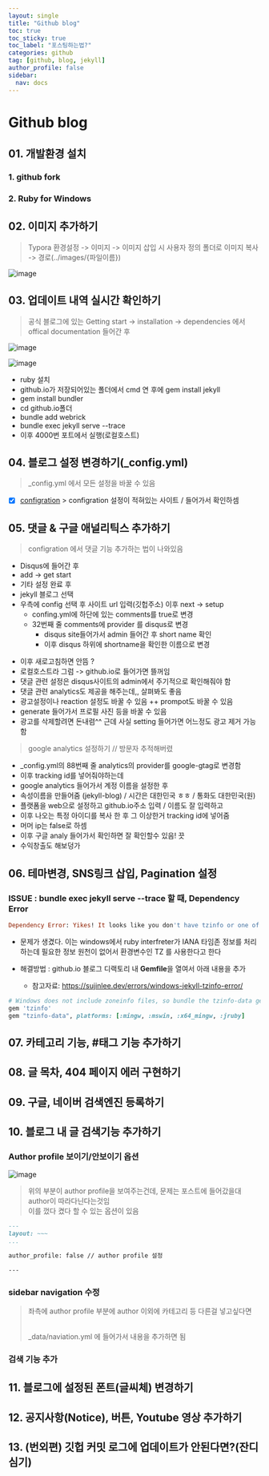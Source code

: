 ```yaml
---
layout: single
title: "Github blog"
toc: true
toc_sticky: true
toc_label: "포스팅하는법?"
categories: github
tag: [github, blog, jekyll]
author_profile: false
sidebar:
  nav: docs
---
```


# Github blog

## 01. 개발환경 설치

### 1. github fork

### 2. Ruby for Windows

## 02. 이미지 추가하기

> Typora 환경설정 -> 이미지 -> 이미지 삽입 시 사용자 정의 폴더로 이미지 복사 -> 경로(../images/{파일이름})

![image](../../images/2022-09-02-posting/image-20220903002548810.png)

## 03. 업데이트 내역 실시간 확인하기

> 공식 블로그에 있는 Getting start -> installation -> dependencies 에서 offical documentation 들어간 후

![image](../../images/2022-09-02-posting/image-20220903002812337.png)

![image](../../images/2022-09-02-posting/image-20220903003248865.png)

- ruby 설치
- github.io가 저장되어있는 폴더에서 cmd 연 후에 gem install jekyll
- gem install bundler
- cd github.io폴더
- bundle add webrick
- bundle exec jekyll serve --trace
- 이후 4000번 포트에서 실행(로컬호스트)

## 04. 블로그 설정 변경하기(\_config.yml)

> \_config.yml 에서 모든 설정을 바꿀 수 있음

- [x] [configration](https://mmistakes.github.io/minimal-mistakes/docs/configuration/) > configration 설정이 적혀있는 사이트 / 들어가서 확인하셈

## 05. 댓글 & 구글 애널리틱스 추가하기

> configration 에서 댓글 기능 추가하는 법이 나와있음

- Disqus에 들어간 후
- add -> get start
- 기타 설정 완료 후
- jekyll 블로그 선택
- 우측에 config 선택 후 사이트 url 입력(깃헙주소) 이후 next -> setup
  - confing.yml에 하단에 있는 comments를 true로 변경
  - 32번째 줄 comments에 provider 를 disqus로 변경
    - disqus site들어가서 admin 들어간 후 short name 확인
    - 이후 disqus 하위에 shortname을 확인한 이름으로 변경

* 이후 새로고침하면 안뜸 ?
* 로컬호스트라 그럼 -> github.io로 들어가면 뜰꺼임
* 댓글 관련 설정은 disqus사이트의 admin에서 주기적으로 확인해줘야 함
* 댓글 관련 analytics도 제공을 해주는데,, 살펴봐도 좋음
* 광고설정이나 reaction 설정도 바꿀 수 있음 ++ prompot도 바꿀 수 있음
* generate 들어가서 프로필 사진 등을 바꿀 수 있음
* 광고를 삭제할려면 돈내렴^^ 근데 사실 setting 들어가면 어느정도 광고 제거 가능함

> google analytics 설정하기 // 방문자 추적해버렸

- \_config.yml의 88번째 줄 analytics의 provider를 google-gtag로 변경함
- 이후 tracking id를 넣어줘야하는데
- google analytics 들어가서 계정 이름을 설정한 후
- 속성이름을 만들어줌 (jekyll-blog) / 시간은 대한민국 ㅎㅎ / 통화도 대한민국(원)
- 플랫폼을 web으로 설정하고 github.io주소 입력 / 이름도 잘 입력하고
- 이후 나오는 특정 아이디를 복사 한 후 그 이상한거 tracking id에 넣어줌
- 머머 ip는 false로 하셈
- 이후 구글 analy 들어가서 확인하면 잘 확인할수 있음! 끗
- 수익창출도 해보덩가

## 06. 테마변경, SNS링크 삽입, Pagination 설정

### ISSUE : bundle exec jekyll serve --trace 할 때, Dependency Error

```ruby
Dependency Error: Yikes! It looks like you don't have tzinfo or one of its dependencies installed. In order to use Jekyll as currently configured, you'll need to install this gem. If you've run Jekyll with `bundle exec`, ensure that you have included the tzinfo gem in your Gemfile as well. The full error message from Ruby is: 'cannot load such file -- tzinfo' If you run into trouble, you can find helpful resources at https://jekyllrb.com/help/!
```

- 문제가 생겼다. 이는 windows에서 ruby interfreter가 IANA 타임존 정보를 처리하는데 필요한 정보 원천이 없어서 환경변수인 TZ 를 사용한다고 한다

- 해결방법 : github.io 블로그 디랙토리 내 **Gemfile**을 열여서 아래 내용을 추가
  - 참고자료: https://sujinlee.dev/errors/windows-jekyll-tzinfo-error/

```ruby
# Windows does not include zoneinfo files, so bundle the tzinfo-data gem
gem 'tzinfo'
gem "tzinfo-data", platforms: [:mingw, :mswin, :x64_mingw, :jruby]
```

## 07. 카테고리 기능, #태그 기능 추가하기

## 08. 글 목차, 404 페이지 에러 구현하기

## 09. 구글, 네이버 검색엔진 등록하기

## 10. 블로그 내 글 검색기능 추가하기

### Author profile 보이기/안보이기 옵션

![image](../../images/2022-09-02-posting/image-20220904120330455.png)

> 위의 부분이 author profile을 보여주는건데, 문제는 포스트에 들어갔을대 author이 따라다닌다는것임 <br>이를 껐다 켰다 할 수 있는 옵션이 있음

```md
---
layout: ~~~
...

author_profile: false // author profile 설정

---
```

### sidebar navigation 수정

> 좌측에 author profile 부분에 author 이외에 카테고리 등 다른걸 넣고싶다면
>
> <br> \_data/naviation.yml 에 들어가서 내용을 추가하면 됨

### 검색 기능 추가

## 11. 블로그에 설정된 폰트(글씨체) 변경하기

## 12. 공지사항(Notice), 버튼, Youtube 영상 추가하기

## 13. (번외편) 깃헙 커밋 로그에 업데이트가 안된다면?(잔디심기)
